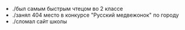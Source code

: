 
-  ./был самым быстрым чтецом во 2 классе
-  ./занял 404 место в конкурсе "Русский медвежонок" по городу 
-  ./сломал сайт школы
